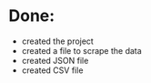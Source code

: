 # Done:
- created the project
- created a file to scrape the data 
- created JSON file
- created CSV file